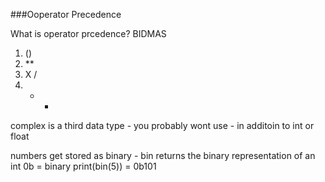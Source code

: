 ###Ooperator Precedence

What is operator prcedence? BIDMAS

1. ()
2. **
3. X /
4. + -

complex is a third data type - you probably wont use - in additoin to int or float

numbers get stored as binary - bin
returns the binary representation of an int
0b = binary
print(bin(5)) = 0b101
